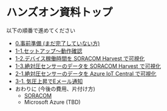 # ハンズオン資料トップ

以下の順番で進めてください

- <a href="https://soracom.github.io/jp-training/WioLTE/0/prepare.html" target="_blank">0.事前準備 (まだ完了していない方)</a>
- [1-1.セットアップ〜動作確認](1/1-setup)
- [1-2.デバイス稼働時間を SORACOM Harvest で可視化](1/2-uptime)
- [1-3.絶対圧センサーのデータを SORACOM Harvest で可視化](1/3-sensor)
- [2-1.絶対圧センサーのデータを Azure IoT Central で可視化](2/1-soracom-beam+azure-iot-central)
- [3-1. 気圧上昇でEメール通知](3/1)
- おわりに (今後の費用、片付け方)
    - [SORACOM](0/closing-soracom)
    - Microsoft Azure (TBD)